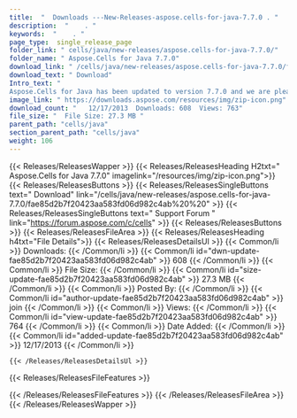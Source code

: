 ```yaml
---
title:  "  Downloads ---New-Releases-aspose.cells-for-java-7.7.0 . " 
description:  "    . " 
keywords:  "    . " 
page_type:  single_release_page
folder_link: " cells/java/new-releases/aspose.cells-for-java-7.7.0/"
folder_name: " Aspose.Cells for Java 7.7.0"
download_link: " /cells/java/new-releases/aspose.cells-for-java-7.7.0/fae85d2b7f20423aa583fd06d982c4ab"
download_text: " Download"
Intro_text: " 
Aspose.Cells for Java has been updated to version 7.7.0 and we are pleased to ..."
image_link: " https://downloads.aspose.com/resources/img/zip-icon.png"
download_count: "   12/17/2013  Downloads: 608  Views: 763"
file_size: "  File Size: 27.3 MB "
parent_path: "cells/java"
section_parent_path: "cells/java"
weight: 106 
---
```


{{< Releases/ReleasesWapper >}}
  {{< Releases/ReleasesHeading H2txt=" Aspose.Cells for Java 7.7.0" imagelink="/resources/img/zip-icon.png">}}
  {{< Releases/ReleasesButtons >}}
    {{< Releases/ReleasesSingleButtons text=" Download" link="/cells/java/new-releases/aspose.cells-for-java-7.7.0/fae85d2b7f20423aa583fd06d982c4ab%20%20" >}}
    {{< Releases/ReleasesSingleButtons text=" Support Forum " link="https://forum.aspose.com/c/cells" >}}
  {{< Releases/ReleasesButtons >}}
  {{< Releases/ReleasesFileArea >}}
    {{< Releases/ReleasesHeading h4txt="File Details">}}
    {{< Releases/ReleasesDetailsUl >}}
            {{< Common/li  >}} Downloads: {{< /Common/li >}} 
      {{< Common/li id="dwn-update-fae85d2b7f20423aa583fd06d982c4ab" >}} 608 {{< /Common/li >}} 
      {{< Common/li  >}} File Size: {{< /Common/li >}} 
      {{< Common/li id="size-update-fae85d2b7f20423aa583fd06d982c4ab" >}} 27.3 MB {{< /Common/li >}} 
      {{< Common/li  >}} Posted By: {{< /Common/li >}} 
      {{< Common/li id="author-update-fae85d2b7f20423aa583fd06d982c4ab" >}} join {{< /Common/li >}} 
      {{< Common/li  >}} Views: {{< /Common/li >}} 
      {{< Common/li id="view-update-fae85d2b7f20423aa583fd06d982c4ab" >}} 764 {{< /Common/li >}} 
      {{< Common/li  >}} Date Added: {{< /Common/li >}} 
      {{< Common/li id="added-update-fae85d2b7f20423aa583fd06d982c4ab" >}} 12/17/2013 {{< /Common/li >}} 

    {{< /Releases/ReleasesDetailsUl >}}

  {{< Releases/ReleasesFileFeatures >}}
      
  {{< /Releases/ReleasesFileFeatures >}}
 {{< /Releases/ReleasesFileArea >}}
{{< /Releases/ReleasesWapper >}}


